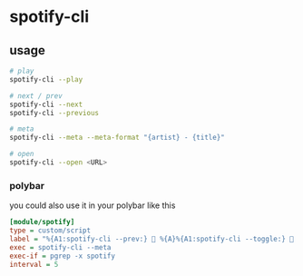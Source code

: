 # spotify-cli
## usage
```bash
# play
spotify-cli --play

# next / prev
spotify-cli --next
spotify-cli --previous

# meta
spotify-cli --meta --meta-format "{artist} - {title}"

# open
spotify-cli --open <URL>
```

### polybar
you could also use it in your polybar like this
```ini
[module/spotify]
type = custom/script
label = "%{A1:spotify-cli --prev:}  %{A}%{A1:spotify-cli --toggle:}  %{A}%{A1:spotify-cli --next:}  %{A} %output%"
exec = spotify-cli --meta
exec-if = pgrep -x spotify
interval = 5
```
